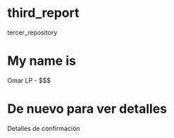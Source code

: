 # third_report
tercer_repository

# My name is
Omar LP - $$$

# De nuevo para ver detalles
Detalles de confirmación